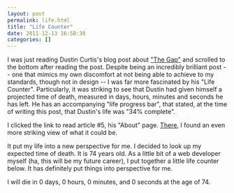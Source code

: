 ```yaml
---
layout: post
permalink: life.html
title: "Life Counter"
date: 2011-12-13 16:58:38
categories: []
---
```


I was just reading Dustin Curtis's blog post about ["The Gap"][thegap] and scrolled to the bottom after reading the post. Despite being an incredibly brilliant post -- one that mimics my own discomfort at not being able to achieve to my standards, though not in design -- I was far more fascinated by his "Life Counter". Particularly, it was striking to see that Dustin had given himself a projected time of death, measured in days, hours, minutes and seconds he has left. He has an accompanying "life progress bar", that stated, at the time of writing this post, that Dustin's life was "34% complete". 

I clicked the link to read article #5, his "About" page. [There][about], I found an even more striking view of what it could be.

It put my life into a new perspective for me. I decided to look up my expected time of death. It is 74 years old. As a little bit of a web developer myself (ha, this will be my future career), I put together a little life counter below. It has definitely put things into perspective for me. 

I will die in <span id="lifecounter">0 days, 0 hours, 0 minutes, and 0 seconds</span> at the age of 74.

[thegap]: http://www.dustincurtis.com/the_gap.html
[about]: http://www.dustincurtis.com/about.html

<script src="/javascripts/lifecounter.js" type="text/javascript"></script>
